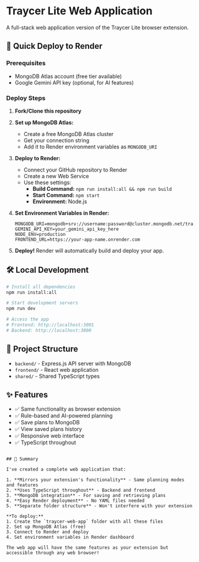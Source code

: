 # Traycer Lite Web Application

A full-stack web application version of the Traycer Lite browser extension.

## 🚀 Quick Deploy to Render

### Prerequisites
- MongoDB Atlas account (free tier available)
- Google Gemini API key (optional, for AI features)

### Deploy Steps

1. **Fork/Clone this repository**

2. **Set up MongoDB Atlas:**
   - Create a free MongoDB Atlas cluster
   - Get your connection string
   - Add it to Render environment variables as `MONGODB_URI`

3. **Deploy to Render:**
   - Connect your GitHub repository to Render
   - Create a new Web Service
   - Use these settings:
     - **Build Command:** `npm run install:all && npm run build`
     - **Start Command:** `npm start`
     - **Environment:** Node.js

4. **Set Environment Variables in Render:**
   ```
   MONGODB_URI=mongodb+srv://username:password@cluster.mongodb.net/traycer
   GEMINI_API_KEY=your_gemini_api_key_here
   NODE_ENV=production
   FRONTEND_URL=https://your-app-name.onrender.com
   ```

5. **Deploy!** Render will automatically build and deploy your app.

## 🛠️ Local Development

```bash
# Install all dependencies
npm run install:all

# Start development servers
npm run dev

# Access the app
# Frontend: http://localhost:3001
# Backend: http://localhost:3000
```

## 📁 Project Structure

- `backend/` - Express.js API server with MongoDB
- `frontend/` - React web application
- `shared/` - Shared TypeScript types

## ✨ Features

- ✅ Same functionality as browser extension
- ✅ Rule-based and AI-powered planning
- ✅ Save plans to MongoDB
- ✅ View saved plans history
- ✅ Responsive web interface
- ✅ TypeScript throughout
```

## 🎯 Summary

I've created a complete web application that:

1. **Mirrors your extension's functionality** - Same planning modes and features
2. **Uses TypeScript throughout** - Backend and frontend
3. **MongoDB integration** - For saving and retrieving plans
4. **Easy Render deployment** - No YAML files needed
5. **Separate folder structure** - Won't interfere with your extension

**To deploy:**
1. Create the `traycer-web-app` folder with all these files
2. Set up MongoDB Atlas (free)
3. Connect to Render and deploy
4. Set environment variables in Render dashboard

The web app will have the same features as your extension but accessible through any web browser!
